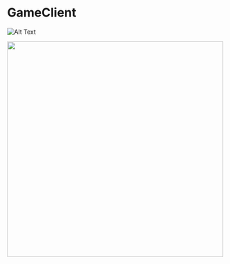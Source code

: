 # GameClient

![Alt Text](https://thumbs.gfycat.com/BoringAgonizingCow-max-1mb.gif)

<img src="https://thumbs.gfycat.com/BoringAgonizingCow-max-1mb.gif" width="500" height="500"/>
